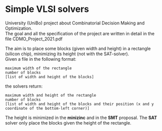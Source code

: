 # Simple VLSI solvers

University (UniBo) project about Combinatorial Decision Making and Optimization.  
The goal and all the specification of the project are written in detail in the file CDMO_Project_2021.pdf  

The aim is to place some blocks (given width and height) in a rectangle (silicon chip), minimizing its height (not with the SAT-solver).  
Given a file in the following format:
```
maximum width of the rectangle
number of blocks
[list of width and height of the blocks]
```
the solvers return:
```
maximum width and height of the rectangle
number of blocks
[list of width and height of the blocks and their position (x and y coordinate of the bottom-left corner)]
```

The height is minimized in the **minizinc** and in the **SMT** proposal. The **SAT** solver only place the blocks given the height of the rectangle.
